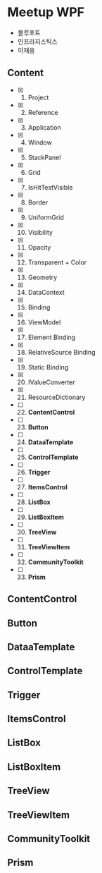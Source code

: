 # Meetup WPF
- 블루포트
- 인프라지스틱스
- 이재웅

## Content
- [x] 1. Project
- [x] 2. Reference
- [x] 3. Application
- [x] 4. Window
- [x] 5. StackPanel
- [x] 6. Grid
- [x] 7. IsHitTestVisible
- [x] 8. Border
- [x] 9. UniformGrid
- [x] 10. Visibility
- [x] 11. Opacity
- [x] 12. Transparent + Color
- [x] 13. Geometry
- [x] 14. DataContext
- [x] 15. Binding
- [x] 16. ViewModel
- [x] 17. Element Binding
- [x] 18. RelativeSource Binding
- [x] 19. Static Binding
- [x] 20. IValueConverter
- [x] 21. ResourceDictionary
- [ ] 22. **ContentControl**
- [ ] 23. **Button**
- [ ] 24. **DataaTemplate**
- [ ] 25. **ControlTemplate**
- [ ] 26. **Trigger**
- [ ] 27. **ItemsControl**
- [ ] 28. **ListBox**
- [ ] 29. **ListBoxItem**
- [ ] 30. **TreeView**
- [ ] 31. **TreeViewItem**
- [ ] 32. **CommunityToolkit**
- [ ] 33. **Prism**

## ContentControl

## Button

## DataaTemplate

## ControlTemplate

## Trigger

## ItemsControl

## ListBox

## ListBoxItem

## TreeView

## TreeViewItem

## CommunityToolkit

## Prism
